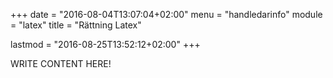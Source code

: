 +++
date = "2016-08-04T13:07:04+02:00"
menu = "handledarinfo"
module = "latex"
title = "Rättning Latex"

lastmod = "2016-08-25T13:52:12+02:00"
+++

WRITE CONTENT HERE!

